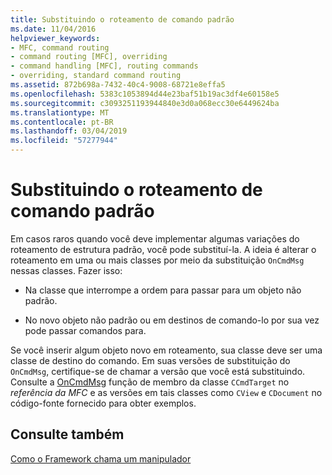 ```yaml
---
title: Substituindo o roteamento de comando padrão
ms.date: 11/04/2016
helpviewer_keywords:
- MFC, command routing
- command routing [MFC], overriding
- command handling [MFC], routing commands
- overriding, standard command routing
ms.assetid: 872b698a-7432-40c4-9008-68721e8effa5
ms.openlocfilehash: 5383c1053894d44e23baf51b19ac3df4e60158e5
ms.sourcegitcommit: c3093251193944840e3d0a068ecc30e6449624ba
ms.translationtype: MT
ms.contentlocale: pt-BR
ms.lasthandoff: 03/04/2019
ms.locfileid: "57277944"
---
```

# <a name="overriding-the-standard-command-routing"></a>Substituindo o roteamento de comando padrão

Em casos raros quando você deve implementar algumas variações do roteamento de estrutura padrão, você pode substituí-la. A ideia é alterar o roteamento em uma ou mais classes por meio da substituição `OnCmdMsg` nessas classes. Fazer isso:

- Na classe que interrompe a ordem para passar para um objeto não padrão.

- No novo objeto não padrão ou em destinos de comando-lo por sua vez pode passar comandos para.

Se você inserir algum objeto novo em roteamento, sua classe deve ser uma classe de destino do comando. Em suas versões de substituição do `OnCmdMsg`, certifique-se de chamar a versão que você está substituindo. Consulte a [OnCmdMsg](../mfc/reference/ccmdtarget-class.md#oncmdmsg) função de membro da classe `CCmdTarget` no *referência da MFC* e as versões em tais classes como `CView` e `CDocument` no código-fonte fornecido para obter exemplos.

## <a name="see-also"></a>Consulte também

[Como o Framework chama um manipulador](../mfc/how-the-framework-calls-a-handler.md)
